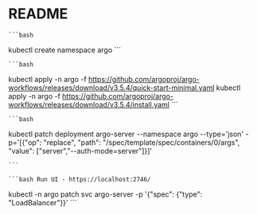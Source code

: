 # README

    ```bash
kubectl create namespace argo
    ```

    ```bash
kubectl apply -n argo -f <https://github.com/argoproj/argo-workflows/releases/download/v3.5.4/quick-start-minimal.yaml>
kubectl apply -n argo -f <https://github.com/argoproj/argo-workflows/releases/download/v3.5.4/install.yaml>
    ```

    ```bash
kubectl patch deployment argo-server --namespace argo --type='json' -p='[{"op": "replace", "path": "/spec/template/spec/containers/0/args", "value": ["server","--auth-mode=server"]}]'

    ```

    ```bash Run UI - https://localhost:2746/
kubectl -n argo patch svc argo-server -p '{"spec": {"type": "LoadBalancer"}}'
    ```

